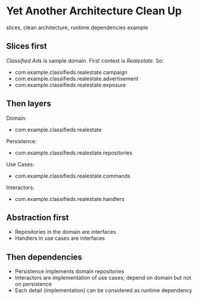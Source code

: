# Yet Another Architecture Clean Up
slices, clean architecture, runtime dependencies example

## Slices first

_Classified Ads_ is sample domain. First context is _Realestate_. So:

- com.example.classifieds.realestate.campaign
- com.example.classifieds.realestate.advertisement
- com.example.classifieds.realestate.exposure

## Then layers

Domain:
- com.example.classifieds.realestate

Persistence:
- com.example.classifieds.realestate.repositories

Use Cases:
- com.example.classifieds.realestate.commands

Interactors:
- com.example.classifieds.realestate.handlers 

## Abstraction first
- Repositories in the domain are interfaces
- Handlers in use cases are interfaces

## Then dependencies
- Persistence implements domain repositories
- Interactors are implementation of use cases; depend on domain but not on persistence
- Each detail (implementation) can be considered as runtime dependency
